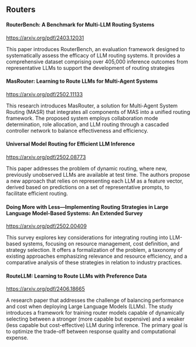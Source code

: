 ## Routers

#### RouterBench: A Benchmark for Multi-LLM Routing Systems

https://arxiv.org/pdf/2403.12031
 
This paper introduces RouterBench, an evaluation framework designed to systematically assess the efficacy of LLM routing systems. It provides a comprehensive dataset comprising over 405,000 inference outcomes from representative LLMs to support the development of routing strategies


#### MasRouter: Learning to Route LLMs for Multi-Agent Systems 

https://arxiv.org/pdf/2502.11133 

This research introduces MasRouter, a solution for Multi-Agent System Routing (MASR) that integrates all components of MAS into a unified routing framework. The proposed system employs collaboration mode determination, role allocation, and LLM routing through a cascaded controller network to balance effectiveness and efficiency.


#### Universal Model Routing for Efficient LLM Inference

https://arxiv.org/pdf/2502.08773

This paper addresses the problem of dynamic routing, where new, previously unobserved LLMs are available at test time. The authors propose a new approach that relies on representing each LLM as a feature vector, derived based on predictions on a set of representative prompts, to facilitate efficient routing.


#### Doing More with Less—Implementing Routing Strategies in Large Language Model-Based Systems: An Extended Survey

https://arxiv.org/pdf/2502.00409

This survey explores key considerations for integrating routing into LLM-based systems, focusing on resource management, cost definition, and strategy selection. It offers a formalization of the problem, a taxonomy of existing approaches emphasizing relevance and resource efficiency, and a comparative analysis of these strategies in relation to industry practices. 


#### RouteLLM: Learning to Route LLMs with Preference Data 

https://arxiv.org/pdf/2406.18665

A research paper that addresses the challenge of balancing performance and cost when deploying Large Language Models (LLMs). The study introduces a framework for training router models capable of dynamically selecting between a stronger (more capable but expensive) and a weaker (less capable but cost-effective) LLM during inference. The primary goal is to optimize the trade-off between response quality and computational expense.
